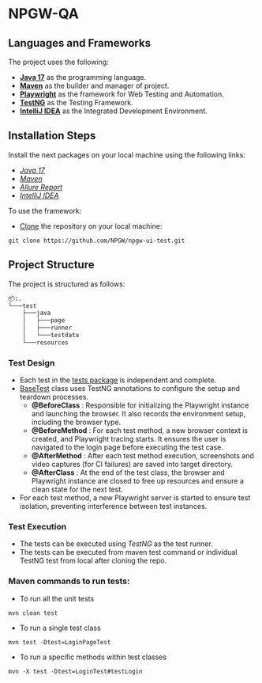 # NPGW-QA

## Languages and Frameworks

The project uses the following:

- **[Java 17](https://openjdk.org/projects/jdk/17/)** as the programming language.
- **[Maven](https://maven.apache.org)** as the builder and manager of project.
- **[Playwright](https://playwright.dev/)** as the framework for Web Testing and Automation.
- **[TestNG](https://testng.org/doc/)** as the Testing Framework.
- **[IntelliJ IDEA](https://www.jetbrains.com/idea/)** as the Integrated Development Environment.

## Installation Steps

Install the next packages on your local machine using the following links:
- *[Java 17](https://www.oracle.com/java/technologies/javase/jdk17-archive-downloads.html)*
- *[Maven](https://maven.apache.org/download.cgi)*
- *[Allure Report](https://allurereport.org/docs/install/)*
- *[IntelliJ IDEA](https://www.jetbrains.com/idea/download)*

To use the framework:
- [Clone](https://www.jetbrains.com/help/clion/set-up-a-git-repository.html#clone-repo) the repository on your local machine:
```
git clone https://github.com/NPGW/npgw-ui-test.git
```

## Project Structure

The project is structured as follows:

```bash
📦:.
└───test
    ├───java
    │   ├───page
    │   ├───runner
    │   └───testdata
    └───resources
```

### Test Design
- Each test in the [tests package](./src/test/java) is independent and complete.
- [BaseTest](./src/test/java/runner/BaseTest.java) class uses TestNG annotations to configure the setup and teardown processes.
    - **@BeforeClass** : Responsible for initializing the Playwright instance and launching the browser.
      It also records the environment setup, including the browser type.
    - **@BeforeMethod** : For each test method, a new browser context is created, and Playwright tracing starts.
      It ensures the user is navigated to the login page before executing the test case.
    - **@AfterMethod** : After each test method execution, screenshots and video captures (for CI failures)
      are saved into target directory.
    - **@AfterClass** : At the end of the test class, the browser and Playwright instance are closed
      to free up resources and ensure a clean state for the next test.
- For each test method, a new Playwright server is started to ensure test isolation, preventing interference
  between test instances.

### Test Execution
- The tests can be executed using *TestNG* as the test runner.
- The tests can be executed from maven test command or individual TestNG test from local after cloning the repo.

### Maven commands to run tests:
 - To run all the unit tests

`mvn clean test`

 - To run a single test class

`mvn test -Dtest=LoginPageTest`

- To run a specific methods within test classes

`mvn -X test -Dtest=LoginTest#testLogin`
